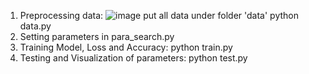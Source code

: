 1. Preprocessing data: 
   ![image](https://github.com/10jin-yidiandian/DATA620004_HW1/assets/74892723/0913a97f-c5b8-46a4-8c9f-bb284befa267)
  put all data under folder 'data'
  python data.py
3. Setting parameters in para_search.py
4. Training Model, Loss and Accuracy: 
  python train.py
5. Testing and Visualization of parameters: 
  python test.py 
